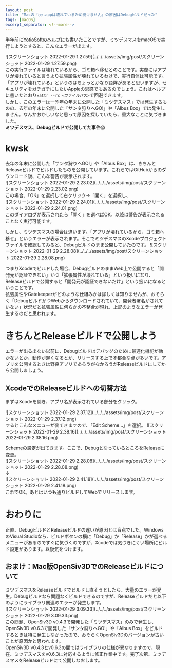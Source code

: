 ```yaml
---
layout: post
title: "Macの「○○.appは壊れているため開けません」の原因はDebugビルドだった"
tags: [macOS]
excerpt_separator: <!--more-->
---
```


半年前に[YotioSoftのヘルプ](https://yotiosoft.com/support/help/macos-blocked.html)にも書いたことですが、ミツデスマスをmacOSで実行しようとすると、こんなエラーが出ます。  

![スクリーンショット 2022-01-29 1.27.59](../../../assets/img/post/スクリーンショット 2022-01-29 1.27.59.png)  
この実行ファイルは壊れているから、ゴミ箱へ移せとのことです。実際にはアプリが壊れていると言うより拡張属性が壊れているわけで、実行自体は可能です。「アプリが壊れている」というのはちょっとかなり語弊があると思いますが、セキュリティをガチガチにしたいAppleの思惑でもあるのでしょう。これはヘルプに書いたとおり``xattr --rc <ファイルパス>``で回避できます。  
しかし、このエラーは一昨年の年末に公開した「ミツデスマス」では発生するものの、去年の年末に公開した「サンタ狩りへGO!」や「Albus Box」では発生しません。なんかおかしいなと思って原因を探していたら、重大なことに気づきました。  
**ミツデスマス、Debugビルドで公開してた事件**😱

<!--more-->  



# kwsk

去年の年末に公開した「サンタ狩りへGO!」や「Albus Box」は、きちんとReleaseビルドでビルドしたものを公開しています。これらではGitHubからのダウンロード後、こんな警告が表示されます。  
![スクリーンショット 2022-01-29 2.23.02](../../../assets/img/post/スクリーンショット 2022-01-29 2.23.02.png)  
この場合、「OK」を選択して右クリック→「開く」を選択し、  
![スクリーンショット 2022-01-29 2.24.01](../../../assets/img/post/スクリーンショット 2022-01-29 2.24.01.png)   
このダイアログが表示されたら「開く」を選べばOK。以降は警告が表示されることなく実行可能です。  

しかし、ミツデスマスの場合は違います。「アプリが壊れているから、ゴミ箱へ移せ」というエラーが表示されます。そこでミツデスマスのXcodeプロジェクトファイルを確認してみると、Debugビルドのまま公開していたのです。
![スクリーンショット 2022-01-29 2.28.08](../../../assets/img/post/スクリーンショット 2022-01-29 2.28.08.png)  

つまりXcodeでビルドした場合、DebugビルドのままWeb上で公開すると「開発元が認証できない」かつ「拡張属性が壊れている」という扱いになり、Releaseビルドで公開すると「開発元が認証できないだけ」という扱いになるということです。  
拡張属性やGatekeeperがどのような仕組みかは詳しくは知りませんが、おそらく「DebugビルドかつWebからダウンロードされていて、開発者署名がされていない」状況だと拡張属性に何らかの不整合が現れ、上記のようなエラーが発生するのだと思われます。

# きちんとReleaseビルドで公開しよう

エラーが出る出ない以前に、Debugビルドはデバッグのために最適化機能が動かないとか、動作が遅くなるとか、リリースする上で不都合な点が多いです。アプリを公開するときは野良アプリであろうがなかろうがReleaseビルドにしてから公開しましょう。

## XcodeでのReleaseビルドへの切替方法

まずはXcodeを開き、アプリ名が表示されている部分をクリック。

![スクリーンショット 2022-01-29 2.37.12](../../../assets/img/post/スクリーンショット 2022-01-29 2.37.12.png)        
するとこんなメニューが出てきますので、「Edit Scheme...」を選択。
![スクリーンショット 2022-01-29 2.38.16](../../../assets/img/post/スクリーンショット 2022-01-29 2.38.16.png)  

Schemeの設定が出てきます。ここで、DebugとなっているところをReleaseに変更。  
![スクリーンショット 2022-01-29 2.28.08](../../../assets/img/post/スクリーンショット 2022-01-29 2.28.08.png)   
↓  
![スクリーンショット 2022-01-29 2.41.18](../../../assets/img/post/スクリーンショット 2022-01-29 2.41.18.png)  
これでOK。あとはいつも通りビルドしてWebでリリースします。

# おわりに

正直、DebugビルドとReleaseビルドの違いが原因とは盲点でした。WindowsのVisual Studioなら、ビルドボタンの横に「Debug」か「Release」かが選べるメニューがあるのですぐに気づくのですが、Xcodeでは気づきにくい場所にビルド設定があります。以後気をつけます。

## おまけ：Mac版OpenSiv3DでのReleaseビルドについて

ミツデスマスをReleaseビルドでビルドし直そうとしたら、大量のエラーが発生。Debugビルドなら問題なくビルドできるのですが、Releaseビルドだと以下のようにライブラリ関連のエラーが発生します。  
![スクリーンショット 2022-01-29 3.09.33](../../../assets/img/post/スクリーンショット 2022-01-29 3.09.33.png)  
この問題、OpenSiv3D v0.4.3で開発した「ミツデスマス」のみで発生し、OpenSiv3D v0.6.3で開発した「サンタ狩りへGO!」や「Albus Box」をビルドするときは特に発生しなかったので、おそらくOpenSiv3Dのバージョンが古いことが原因かと思われます。  
OpenSiv3D v0.4.3とv0.6.3の間ではライブラリの仕様が異なりますので、現在、ミツデスマスをv0.6.3に対応するように修正作業中です。完了次第、ミツデスマスをReleaseビルドにて公開しなおします。
